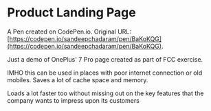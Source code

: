 # Product Landing Page

A Pen created on CodePen.io. Original URL: [https://codepen.io/sandeepchadaram/pen/BaKoKQG](https://codepen.io/sandeepchadaram/pen/BaKoKQG).

Just a demo of OnePlus' 7 Pro page created as part of FCC exercise.

IMHO this can be used in places with poor internet connection or old mobiles. Saves a lot of cache space and memory. 
 
Loads a lot faster too without missing out on the key features that the company wants to impress upon its customers
